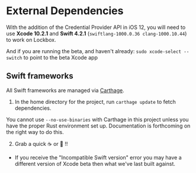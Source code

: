 # External Dependencies

With the addition of the Credential Provider API in iOS 12, you will need to use **Xcode 10.2.1** and **Swift 4.2.1** (`swiftlang-1000.0.36 clang-1000.10.44`) to work on Lockbox.

And if you are running the beta, and haven't already: `sudo xcode-select --switch` to point to the beta Xcode app

## Swift frameworks

All Swift frameworks are managed via [Carthage](https://github.com/carthage/carthage).

1. In the home directory for the project, run `carthage update` to fetch dependencies.

  You cannot use `--no-use-binaries` with Carthage in this project unless you have the proper Rust environment set up. Documentation is forthcoming on the right way to do this.

2. Grab a quick ☕️ or 🍵 !!

  -  If you receive the "Incompatible Swift version" error you may have a different version of Xcode beta then what we've last built against.
